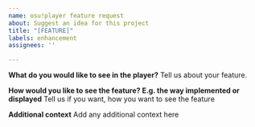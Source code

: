 ```yaml
---
name: osu!player feature request
about: Suggest an idea for this project
title: "[FEATURE]"
labels: enhancement
assignees: ''

---
```


**What do you would like to see in the player?**
Tell us about your feature.

**How would you like to see the feature? E.g. the way implemented or displayed**
Tell us if you want, how you want to see the feature

**Additional context**
Add any additional context here
